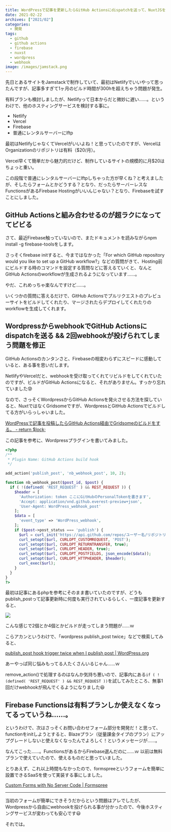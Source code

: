 ```yaml
---
title: WordPressで記事を更新したらGitHub Actionsにdispatchを送って、NuxtJSをビルドしてFirebaseにデプロイする
date: 2021-02-22
archives: ["2021/02"]
categories:
  - 開発
tags:
  - github
  - github actions
  - firebase
  - nuxst
  - wordpress
  - webhook
image: /images/jamstack.png
---
```

先日とあるサイトをJamstackで制作していて、最初はNetlifyでいいやって思ったんですが、記事多すぎて1ヶ月のビルド時間が300hを超えちゃう問題が発生。

有料プランも検討しましたが、Netlifyって日本からだと微妙に遅い……。というわけで、他のホスティングサービスを検討する事に。

- Netlify
- Vercel
- Firebase
- 普通にレンタルサーバーにlftp

最初はNetlifyじゃなくてVercelがいいよね！と思っていたのですが、VercelはOrganizationのリポジトリは有料（$20/月）。

Vercel早くて簡単だから魅力的だけど、制作しているサイトの規模的に月$20はちょっと重い。

この段階で普通にレンタルサーバーにlftpしちゃった方が早くね？と考えましたが、そしたらフォームとかどうする？となり、だったらサーバーレスなFunctionsがあるFirebase Hostingがいいんじゃない？となり、Firebaseを試すことにしました。

## GitHub Actionsと組み合わせるのが超ラクになっててビビる

さて、最近Firebase触っていないので、またドキュメントを読みながらnpm install -g firebase-toolsをします。

さっそくfirebase initすると、今まではなかった「For which GitHub repository would you like to set up a GitHub workflow?」などの質問がきて、Hosting前にビルドする時のコマンドを設定する質問などに答えるていくと、なんとGitHub Actionsのworkflowが生成されるようになっています……。

やだ、これめっちゃ楽なんですけど……。

いくつかの質問に答えるだけで、GitHub Actionsでプルリクエストのプレビューサイトをビルドしてくれたり、マージされたらデプロイしてくれたりのworkflowを生成してくれます。

## WordpressからwebhookでGitHub Actionsにdispatchを送る && 2回webhookが投げられてしまう問題を修正

GitHub Actionsのカンタンさと、Firebaseの相変わらずにスピードに感動していると、ある事を思いだします。

NetlifyやVercelだと、webhookを受け取ってくれてリビルドをしてくれていたのですが、ビルドがGitHub Actionsになると、それがありません。すっかり忘れていました😰

なので、さっそくWordpressからGitHub Actionsを発火させる方法を探していると、NuxtではなくGridsomeですが、WordpressとGitHub Actionsでビルドしてる方がいらっしゃいました。

[WordPressで記事を投稿したらGitHub Actions経由でGridsomeのビルドをする。 - return $lock;](https://retrorocket.biz/archives/1606)

この記事を参考に、Wordpressプラグインを書いてみました。

```php
<?php
/**
 * Plugin Name: GitHub Actions build hook
 */

add_action('publish_post', 'nb_webhook_post', 10, 2);

function nb_webhook_post($post_id, $post) {
  if ( !(defined( 'REST_REQUEST' ) && REST_REQUEST )) {
    $header = [
      'Authorization: token ここにGitHubのPersonalTokenを書きます',
      'Accept: application/vnd.github.everest-preview+json',
      'User-Agent: WordPress_webhook_post'
    ];
    $data = [
      'event_type' => 'WordPress_webhook',
    ];
    if ($post->post_status === 'publish') {
      $url = curl_init('https://api.github.com/repos/ユーザー名/リポジトリ名/dispatches');
      curl_setopt($url, CURLOPT_CUSTOMREQUEST, 'POST');
      curl_setopt($url, CURLOPT_RETURNTRANSFER, true);
      curl_setopt($url, CURLOPT_HEADER, true);
      curl_setopt($url, CURLOPT_POSTFIELDS, json_encode($data));
      curl_setopt($url, CURLOPT_HTTPHEADER, $header);
      curl_exec($url);
    }
  }
}
?>
```

最初は記事にあるphpを参考にそのまま書いていたのですが、どうもpublish_postって記事更新時に何度も実行されているらしく、一度記事を更新すると、

![](/images/2021-02-03_10-40-02.png)

こんな感じで2個とか4個とかビルドが走ってしまう問題が……ｗ

こらアカンというわけで、「wordpress publish_post twice」などで検索してみると、

[publish_post hook trigger twice when I publish post | WordPress.org](https://wordpress.org/support/topic/publish_post-hook-trigger-twice-when-i-publish-post/)

あーやっぱ同じ悩みもってる人たくさんいるじゃん……ｗ

remove_action()で処理するのはなんか気持ち悪いので、記事内にある`if ( !(defined( 'REST_REQUEST' ) && REST_REQUEST ))`を試してみたところ、無事1回だけwebhookが飛んでくるようになりました😆

## Firebase Functionsは有料プランしか使えなくなってるっていうね……。

というわけで、次はさっそくお問い合わせフォーム部分を開発だ！と思って、functionをinitしようとすると、Blazeプラン（従量課金タイプのプラン）にアップグレードしないと使えなくなったんでよろしく！というメッセージが……。

なんてこった……。FunctionsがあるからFirebase選んだのに……ｗ 以前は無料プランで使えていたので、使えるものだと思っていました。

とりあえず、これ以上時間もなかったので、formspreeというフォームを簡単に設置できるSaaSを使って実装する事にしました。

[Custom Forms with No Server Code | Formspree](https://formspree.io/)

---

当初のフォームが簡単にできそうだからという問題はアレでしたが、Wordpressから自由にwebhookを投げられる事が分かったので、今後ホスティングサービスが変わっても安心です😃

それでは。